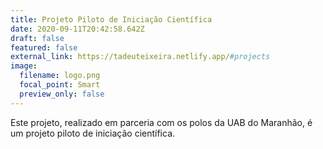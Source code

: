 ```yaml
---
title: Projeto Piloto de Iniciação Científica
date: 2020-09-11T20:42:58.642Z
draft: false
featured: false
external_link: https://tadeuteixeira.netlify.app/#projects
image:
  filename: logo.png
  focal_point: Smart
  preview_only: false
---
```

Este projeto, realizado em parceria com os polos da UAB do Maranhão, é um projeto piloto de iniciação científica.
